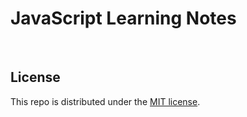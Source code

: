 # JavaScript Learning Notes

<br>

## License

This repo is distributed under the <a href="https://github.com/Ziang-Lu/JavaScript-Learning-Notes/blob/master/LICENSE">MIT license</a>.


